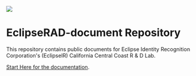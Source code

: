 ![](D:\dev\EclipseRAD-document\art\logos\INDI+face6-96.png)

# EclipseRAD-document Repository

This repository contains public documents for Eclipse Identity Recognition Corporation's (EclipseIR) California Central Coast R&nbsp;&amp;&nbsp;D Lab.

[Start Here for the documentation](./doc/root/Main.md).



